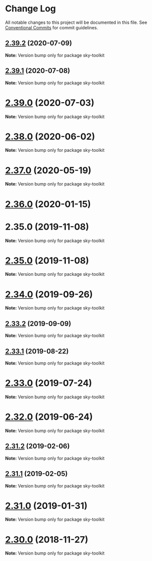 # Change Log

All notable changes to this project will be documented in this file.
See [Conventional Commits](https://conventionalcommits.org) for commit guidelines.

## [2.39.2](https://github.com/sky-uk/toolkit/compare/v2.39.1...v2.39.2) (2020-07-09)

**Note:** Version bump only for package sky-toolkit





## [2.39.1](https://github.com/sky-uk/toolkit/compare/v2.39.0...v2.39.1) (2020-07-08)

**Note:** Version bump only for package sky-toolkit





# [2.39.0](https://github.com/sky-uk/toolkit/compare/v2.38.0...v2.39.0) (2020-07-03)

**Note:** Version bump only for package sky-toolkit





# [2.38.0](https://github.com/sky-uk/toolkit/compare/v2.37.0...v2.38.0) (2020-06-02)

**Note:** Version bump only for package sky-toolkit





# [2.37.0](https://github.com/sky-uk/toolkit/compare/v2.36.0...v2.37.0) (2020-05-19)

**Note:** Version bump only for package sky-toolkit





# [2.36.0](https://github.com/sky-uk/toolkit/compare/v2.34.0...v2.36.0) (2020-01-15)



# 2.35.0 (2019-11-08)

**Note:** Version bump only for package sky-toolkit





# [2.35.0](https://github.com/sky-uk/toolkit/compare/v2.34.0...v2.35.0) (2019-11-08)

**Note:** Version bump only for package sky-toolkit





# [2.34.0](https://github.com/sky-uk/toolkit/compare/v2.33.2...v2.34.0) (2019-09-26)

**Note:** Version bump only for package sky-toolkit





## [2.33.2](https://github.com/sky-uk/toolkit/compare/v2.33.1...v2.33.2) (2019-09-09)

**Note:** Version bump only for package sky-toolkit





## [2.33.1](https://github.com/sky-uk/toolkit/compare/v2.33.0...v2.33.1) (2019-08-22)

**Note:** Version bump only for package sky-toolkit





# [2.33.0](https://github.com/sky-uk/toolkit/compare/v2.32.0...v2.33.0) (2019-07-24)

**Note:** Version bump only for package sky-toolkit





# [2.32.0](https://github.com/sky-uk/toolkit/compare/v2.31.2...v2.32.0) (2019-06-24)

**Note:** Version bump only for package sky-toolkit





## [2.31.2](https://github.com/sky-uk/toolkit/compare/v2.31.1...v2.31.2) (2019-02-06)

**Note:** Version bump only for package sky-toolkit





## [2.31.1](https://github.com/sky-uk/toolkit/compare/v2.31.0...v2.31.1) (2019-02-05)

**Note:** Version bump only for package sky-toolkit





# [2.31.0](https://github.com/sky-uk/toolkit/compare/v2.30.0...v2.31.0) (2019-01-31)

**Note:** Version bump only for package sky-toolkit





# [2.30.0](https://github.com/sky-uk/toolkit/compare/v2.29.0...v2.30.0) (2018-11-27)

**Note:** Version bump only for package sky-toolkit
